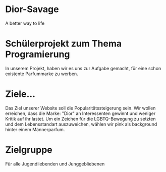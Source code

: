 # Dior-Savage 
A better way to life

# Schülerprojekt zum Thema Programierung

In unserem Projekt, haben wir es uns zur Aufgabe gemacht, für eine schon existente Parfummarke zu werben.

# Ziele...

Das Ziel unserer Website soll die Popularitätssteigerung sein. Wir wollen erreichen, dass die Marke: "Dior" an Interessenten gewinnt und weniger Kritik auf ihr lastet. Um ein Zeichen für die LGBTQ-Bewegung zu setzten und dem Lebensstandart auszuweichen, wählen wir pink als background hinter einem Männerparfum. 

# Zielgruppe

Für alle Jugendliebenden und Junggebliebenen

